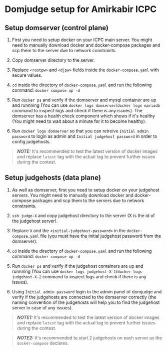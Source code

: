 # Domjudge setup for Amirkabir ICPC

## Setup domserver (control plane)

1. First you need to setup docker on your ICPC main server. You might need to manually download docker and docker-compose packages and scp them to the server due to network constraints.

2. Copy domserver directory to the server.

3. Replace `<rootpw>` and `<djpw>` fields inside the `docker-compose.yaml` with secure values.

4. `cd` inside the directory of `docker-compose.yaml` and run the following command: `docker compose up -d`

5. Run `docker ps` and verify if the domserver and mysql container are up and runnning (You can use `docker logs domserver`/`docker logs mariadb` command to inspect logs and check if there is any issues). The domserver has a health check component which shows if it's healthy (You might need to wait about a minute for it to become healthy).

6. Run `docker logs domserver` so that you can retreive `Initial admin password` to login as admin and `Initial judgehost password` in order to config judgehosts.

> **_NOTE:_**  It's recommended to test the latest version of docker images and replace `latest` tag with the actual tag to prevent further issues during the contest.

## Setup judgehosts (data plane)

1. As well as domserver, first you need to setup docker on your judgehost servers. You might need to manually download docker and docker-compose packages and scp them to the servers due to network constraints.

2. `ssh judge-X` and copy judgehost directory to the server (X is the id of the judgehost server).

3. Replace `X` and the `<initial-judgehost-password>` in the `docker-compose.yaml` file (you must have the initial judgehost password from the domserver).

4. `cd` inside the directory of `docker-compose.yaml` and run the following command: `docker compose up -d`

5. Run `docker ps` and verify if the judgehost containers are up and runnning (You can use `docker logs judgehost-X-1`/`docker logs judgehost-X-2` command to inspect logs and check if there is any issues).

6. Using `Initial admin password` login to the admin panel of domjudge and verify if the judgehosts are connected to the domserver correctly (the naming convention of the judgehosts will help you to find the judgehost server in case of any issues).

> **_NOTE1:_**  It's recommended to test the latest version of docker images and replace `latest` tag with the actual tag to prevent further issues during the contest.

> **_NOTE2:_**  It's recommended to start 2 judgehosts on each server as the `docker-compose` declares.